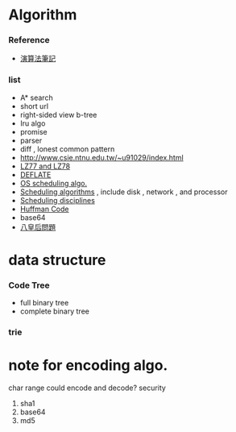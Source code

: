 # Algorithm

### Reference
- [演算法筆記](http://www.csie.ntnu.edu.tw/~u91029/index.html)

### list
- A\* search
- short url
- right-sided view b-tree
- Iru algo
- promise
- parser
- diff , lonest common pattern
- http://www.csie.ntnu.edu.tw/~u91029/index.html
- [LZ77 and LZ78](https://en.wikipedia.org/wiki/LZ77_and_LZ78#LZ77)
- [DEFLATE](https://en.wikipedia.org/wiki/DEFLATE)
- [OS scheduling algo.](http://www.tutorialspoint.com/operating_system/os_process_scheduling_algorithms.htm)
- [Scheduling algorithms](https://en.wikipedia.org/wiki/Category:Scheduling_algorithms) , include disk , network , and processor
- [Scheduling disciplines](https://en.wikipedia.org/wiki/Scheduling_(computing))
- [Huffman Code](huffman_code)
- base64
- [八皇后問題](https://zh.wikipedia.org/wiki/%E5%85%AB%E7%9A%87%E5%90%8E%E9%97%AE%E9%A2%98)

# data structure




### Code Tree
- full binary tree
- complete binary tree


### trie


# note for encoding algo.


char range
could encode and decode?
security

1. sha1 
2. base64
3. md5
